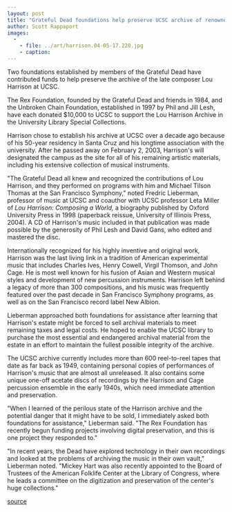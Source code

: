 ```yaml
---
layout: post
title: "Grateful Dead foundations help preserve UCSC archive of renowned composer Lou Harrison"
author: Scott Rappaport
images:
  -
    - file: ../art/harrison.04-05-17.220.jpg
    - caption: 
---
```


Two foundations established by members of the Grateful Dead have contributed funds to help preserve the archive of the late composer Lou Harrison at UCSC.   

The Rex Foundation, founded by the Grateful Dead and friends in 1984, and the Unbroken Chain Foundation, established in 1997 by Phil and Jill Lesh, have each donated $10,000 to UCSC to support the Lou Harrison Archive in the University Library Special Collections.   

Harrison chose to establish his archive at UCSC over a decade ago because of his 50-year residency in Santa Cruz and his longtime association with the university. After he passed away on February 2, 2003, Harrison's will designated the campus as the site for all of his remaining artistic materials, including his extensive collection of musical instruments.  

"The Grateful Dead all knew and recognized the contributions of Lou Harrison, and they performed on programs with him and Michael Tilson Thomas at the San Francisco Symphony," noted Fredric Lieberman, professor of music at UCSC and coauthor with UCSC professor Leta Miller of _Lou Harrison: Composing a World,_ a biography published by Oxford University Press in 1998 (paperback reissue, University of Illinois Press, 2004). A CD of Harrison's music included in that publication was made possible by the generosity of Phil Lesh and David Gans, who edited and mastered the disc.  
  
Internationally recognized for his highly inventive and original work, Harrison was the last living link in a tradition of American experimental music that includes Charles Ives, Henry Cowell, Virgil Thomson, and John Cage. He is most well known for his fusion of Asian and Western musical styles and development of new percussion instruments. Harrison left behind a legacy of more than 300 compositions, and his music was frequently featured over the past decade in San Francisco Symphony programs, as well as on the San Francisco record label New Albion.  

Lieberman approached both foundations for assistance after learning that Harrison's estate might be forced to sell archival materials to meet remaining taxes and legal costs. He hoped to enable the UCSC library to purchase the most essential and endangered archival material from the estate in an effort to maintain the fullest possible integrity of the archive.   

The UCSC archive currently includes more than 600 reel-to-reel tapes that date as far back as 1949, containing personal copies of performances of Harrison's music that are almost all unreleased. It also contains some unique one-off acetate discs of recordings by the Harrison and Cage percussion ensemble in the early 1940s, which need immediate attention and preservation.  

"When I learned of the perilous state of the Harrison archive and the potential danger that it might have to be sold, I immediately asked both foundations for assistance," Lieberman said. "The Rex Foundation has recently begun funding projects involving digital preservation, and this is one project they responded to."  

"In recent years, the Dead have explored technology in their own recordings and looked at the problems of archiving the music in their own vault," Lieberman noted. "Mickey Hart was also recently appointed to the Board of Trustees of the American Folklife Center at the Library of Congress, where he leads a committee on the digitization and preservation of the center's huge collections."   
  

[source](http://www1.ucsc.edu/currents/03-04/05-17/archive.html "Permalink to archive")

